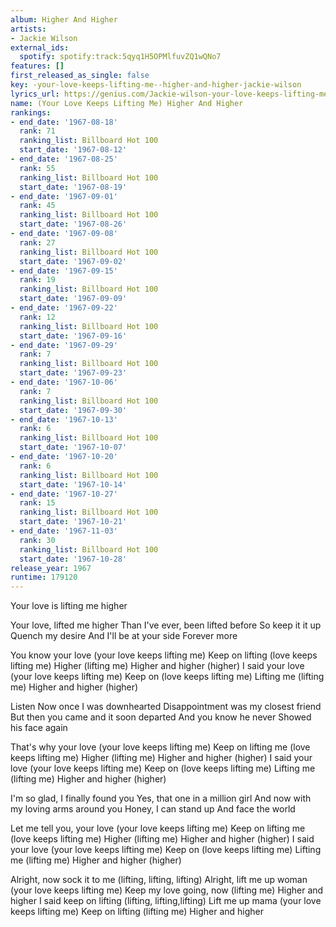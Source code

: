 ```yaml
---
album: Higher And Higher
artists:
- Jackie Wilson
external_ids:
  spotify: spotify:track:5qyq1H5OPMlfuvZQ1wQNo7
features: []
first_released_as_single: false
key: -your-love-keeps-lifting-me--higher-and-higher-jackie-wilson
lyrics_url: https://genius.com/Jackie-wilson-your-love-keeps-lifting-me-higher-and-higher-lyrics
name: (Your Love Keeps Lifting Me) Higher And Higher
rankings:
- end_date: '1967-08-18'
  rank: 71
  ranking_list: Billboard Hot 100
  start_date: '1967-08-12'
- end_date: '1967-08-25'
  rank: 55
  ranking_list: Billboard Hot 100
  start_date: '1967-08-19'
- end_date: '1967-09-01'
  rank: 45
  ranking_list: Billboard Hot 100
  start_date: '1967-08-26'
- end_date: '1967-09-08'
  rank: 27
  ranking_list: Billboard Hot 100
  start_date: '1967-09-02'
- end_date: '1967-09-15'
  rank: 19
  ranking_list: Billboard Hot 100
  start_date: '1967-09-09'
- end_date: '1967-09-22'
  rank: 12
  ranking_list: Billboard Hot 100
  start_date: '1967-09-16'
- end_date: '1967-09-29'
  rank: 7
  ranking_list: Billboard Hot 100
  start_date: '1967-09-23'
- end_date: '1967-10-06'
  rank: 7
  ranking_list: Billboard Hot 100
  start_date: '1967-09-30'
- end_date: '1967-10-13'
  rank: 6
  ranking_list: Billboard Hot 100
  start_date: '1967-10-07'
- end_date: '1967-10-20'
  rank: 6
  ranking_list: Billboard Hot 100
  start_date: '1967-10-14'
- end_date: '1967-10-27'
  rank: 15
  ranking_list: Billboard Hot 100
  start_date: '1967-10-21'
- end_date: '1967-11-03'
  rank: 30
  ranking_list: Billboard Hot 100
  start_date: '1967-10-28'
release_year: 1967
runtime: 179120
---
```

Your love is lifting me higher

Your love, lifted me higher
Than I've ever, been lifted before
So keep it it up
Quench my desire
And I'll be at your side
Forever more

You know your love (your love keeps lifting me)
Keep on lifting (love keeps lifting me)
Higher (lifting me)
Higher and higher (higher)
I said your love (your love keeps lifting me)
Keep on (love keeps lifting me)
Lifting me (lifting me)
Higher and higher (higher)

Listen
Now once I was downhearted
Disappointment was my closest friend
But then you came and it soon departed
And you know he never
Showed his face again

That's why your love (your love keeps lifting me)
Keep on lifting me (love keeps lifting me)
Higher (lifting me)
Higher and higher (higher)
I said your love (your love keeps lifting me)
Keep on (love keeps lifting me)
Lifting me (lifting me)
Higher and higher (higher)

I'm so glad, I finally found you
Yes, that one in a million girl
And now with my loving arms around you
Honey, I can stand up
And face the world

Let me tell you, your love (your love keeps lifting me)
Keep on lifting me (love keeps lifting me)
Higher (lifting me)
Higher and higher (higher)
I said your love (your love keeps lifting me)
Keep on (love keeps lifting me)
Lifting me (lifting me)
Higher and higher (higher)

Alright, now sock it to me (lifting, lifting, lifting)
Alright, lift me up woman (your love keeps lifting me)
Keep my love going, now (lifting me)
Higher and higher
I said keep on lifting (lifting, lifting,lifting)
Lift me up mama (your love keeps lifting me)
Keep on lifting (lifting me)
Higher and higher
